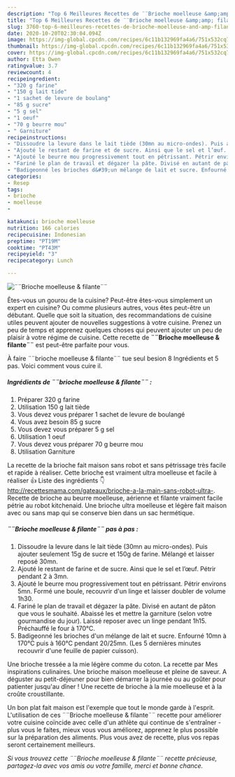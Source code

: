 ```yaml
---
description: "Top 6 Meilleures Recettes de ¨¨Brioche moelleuse &amp;amp; filante¨¨"
title: "Top 6 Meilleures Recettes de ¨¨Brioche moelleuse &amp;amp; filante¨¨"
slug: 3760-top-6-meilleures-recettes-de-brioche-moelleuse-and-amp-filante
date: 2020-10-20T02:30:04.094Z
image: https://img-global.cpcdn.com/recipes/6c11b132969fa4a6/751x532cq70/brioche-moelleuse-filante-photo-principale-de-la-recette.jpg
thumbnail: https://img-global.cpcdn.com/recipes/6c11b132969fa4a6/751x532cq70/brioche-moelleuse-filante-photo-principale-de-la-recette.jpg
cover: https://img-global.cpcdn.com/recipes/6c11b132969fa4a6/751x532cq70/brioche-moelleuse-filante-photo-principale-de-la-recette.jpg
author: Etta Owen
ratingvalue: 3.7
reviewcount: 4
recipeingredient:
- "320 g farine"
- "150 g lait tide"
- "1 sachet de levure de boulang"
- "85 g sucre"
- "5 g sel"
- "1 oeuf"
- "70 g beurre mou"
- " Garniture"
recipeinstructions:
- "Dissoudre la levure dans le lait tiède (30mn au micro-ondes). Puis ajouter seulement 15g de sucre et 150g de farine. Mélangé et laisser reposé 30mn."
- "Ajouté le restant de farine et de sucre. Ainsi que le sel et l’œuf. Pétrir pendant 2 à 3mn."
- "Ajouté le beurre mou progressivement tout en pétrissant. Pétrir environs 5mn. Formé une boule, recouvrir d&#39;un linge et laisser doubler de volume 1h30."
- "Fariné le plan de travail et dégazer la pâte. Divisé en autant de pâton que vous le souhaité. Abaissé les et mettre la garniture (selon votre gourmandise du jour). Laissé reposer avec un linge pendant 1h15. Préchauffé le four à 170°C."
- "Badigeonné les brioches d&#39;un mélange de lait et sucre. Enfourné 10mn à 170°C puis à 160°C pendant 20/25mn. (Les 5 dernières minutes recouvrir d&#39;une feuille de papier cuisson)."
categories:
- Resep
tags:
- brioche
- moelleuse
- 

katakunci: brioche moelleuse  
nutrition: 166 calories
recipecuisine: Indonesian
preptime: "PT19M"
cooktime: "PT43M"
recipeyield: "3"
recipecategory: Lunch

---
```



![¨¨Brioche moelleuse &amp; filante¨¨](https://img-global.cpcdn.com/recipes/6c11b132969fa4a6/751x532cq70/brioche-moelleuse-filante-photo-principale-de-la-recette.jpg)

Êtes-vous un gourou de la cuisine? Peut-être êtes-vous simplement un expert en cuisine? Ou comme plusieurs autres, vous êtes peut-être un débutant. Quelle que soit la situation, des recommandations de cuisine utiles peuvent ajouter de nouvelles suggestions à votre cuisine. Prenez un peu de temps et apprenez quelques choses qui peuvent ajouter un peu de plaisir à votre régime de cuisine. Cette recette de <strong> ¨¨Brioche moelleuse &amp; filante¨¨ </strong> est peut-être parfaite pour vous.

<!--inarticleads1-->

À faire ¨¨brioche moelleuse &amp; filante¨¨ tue seul besion 8 Ingrédients et 5 pas. Voici comment vous cuire il.

##### Ingrédients de ¨¨brioche moelleuse &amp; filante¨¨ :

1. Préparer 320 g farine
1. Utilisation 150 g lait tiède
1. Vous devez vous préparer 1 sachet de levure de boulangé
1. Vous avez besoin 85 g sucre
1. Vous devez vous préparer 5 g sel
1. Utilisation 1 oeuf
1. Vous devez vous préparer 70 g beurre mou
1. Utilisation  Garniture


La recette de la brioche fait maison sans robot et sans pétrissage très facile et rapide à réaliser. Cette brioche est vraiment ultra moelleuse et facile à réaliser 👍 Liste des ingrédients 👇 http://recettesmama.com/gateaux/brioche-a-la-main-sans-robot-ultra-. Recette de brioche au beurre moelleuse, aérienne et filante vraiment facile pétrie au robot kitchenaid. Une brioche ultra moelleuse et légère fait maison avec ou sans map qui se conserve bien dans un sac hermétique. 

<!--inarticleads2-->

##### ¨¨Brioche moelleuse &amp; filante¨¨ pas à pas :

1. Dissoudre la levure dans le lait tiède (30mn au micro-ondes). Puis ajouter seulement 15g de sucre et 150g de farine. Mélangé et laisser reposé 30mn.
1. Ajouté le restant de farine et de sucre. Ainsi que le sel et l’œuf. Pétrir pendant 2 à 3mn.
1. Ajouté le beurre mou progressivement tout en pétrissant. Pétrir environs 5mn. Formé une boule, recouvrir d&#39;un linge et laisser doubler de volume 1h30.
1. Fariné le plan de travail et dégazer la pâte. Divisé en autant de pâton que vous le souhaité. Abaissé les et mettre la garniture (selon votre gourmandise du jour). Laissé reposer avec un linge pendant 1h15. Préchauffé le four à 170°C.
1. Badigeonné les brioches d&#39;un mélange de lait et sucre. Enfourné 10mn à 170°C puis à 160°C pendant 20/25mn. (Les 5 dernières minutes recouvrir d&#39;une feuille de papier cuisson).


Une brioche tressée a la mie légère comme du coton. La recette par Mes inspirations culinaires. Une brioche maison moelleuse et pleine de saveur. A déguster au petit-déjeuner pour bien démarrer la journée ou au goûter pour patienter jusqu&#39;au dîner ! Une recette de brioche à la mie moelleuse et à la croûte croustillante. 

<!--inarticleads1-->

<p>
Un bon plat fait maison est l'exemple que tout le monde garde à l'esprit. L'utilisation de ces ¨¨Brioche moelleuse &amp; filante¨¨ recette pour améliorer votre cuisine coïncide avec celle d'un athlète qui continue de s'entraîner - plus vous le faites, mieux vous vous améliorez, apprenez le plus possible sur la préparation des aliments. Plus vous avez de recette, plus vos repas seront certainement meilleurs.
</p>

<p>
<i>Si vous trouvez cette ¨¨Brioche moelleuse &amp; filante¨¨ recette précieuse, partagez-la avec vos amis ou votre famille, merci et bonne chance.</i>
</p>
